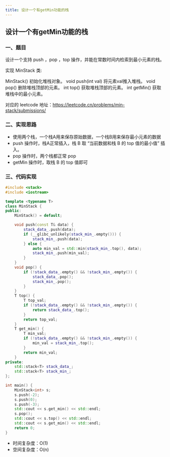 ```yaml
---
title: 设计一个有getMin功能的栈
---
```


## 设计一个有getMin功能的栈

### 一、题目

设计一个支持 push ，pop ，top 操作，并能在常数时间内检索到最小元素的栈。

实现 MinStack 类:

MinStack() 初始化堆栈对象。
void push(int val) 将元素val推入堆栈。
void pop() 删除堆栈顶部的元素。
int top() 获取堆栈顶部的元素。
int getMin() 获取堆栈中的最小元素。

对应的 leetcode 地址：https://leetcode.cn/problems/min-stack/submissions/

### 二、实现思路

- 使用两个栈，一个栈A用来保存原始数据，一个栈B用来保存最小元素的数据
- push 操作时，栈A正常插入，栈 B 取 “当前数据和栈 B 的 top 值的最小值” 插入。
- pop 操作时，两个栈都正常 pop
- getMin 操作时，取栈 B 的 top 值即可

### 三、代码实现

```c++
#include <stack>
#include <iostream>

template <typename T>
class MinStack {
public:
    MinStack() = default;

    void push(const T& data) {
        stack_data_.push(data);
        if (__glibc_unlikely(stack_min_.empty())) {
            stack_min_.push(data);
        } else {
            auto min_val = std::min(stack_min_.top(), data);
            stack_min_.push(min_val);
        }
    }
    void pop() {
        if (!stack_data_.empty() && !stack_min_.empty()) {
            stack_data_.pop();
            stack_min_.pop();
        }
    }
    T top() {
        T top_val;
        if (!stack_data_.empty() && !stack_min_.empty()) {
            return stack_data_.top();
        }
        return top_val;
    }
    T get_min() {
        T min_val;
        if (!stack_data_.empty() && !stack_min_.empty()) {
            min_val = stack_min_.top();
        }
        return min_val;
    }
private:
    std::stack<T> stack_data_;
    std::stack<T> stack_min_;
};

int main() {
    MinStack<int> s;
    s.push(-2);
    s.push(0);
    s.push(-3);
    std::cout << s.get_min() << std::endl;
    s.pop();
    std::cout << s.top() << std::endl;
    std::cout << s.get_min() << std::endl;
    return 0;
}
```

- 时间复杂度：O(1)
- 空间复杂度：O(n)

